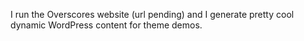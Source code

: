 I run the Overscores website (url pending) and I generate pretty cool dynamic WordPress content for theme demos.